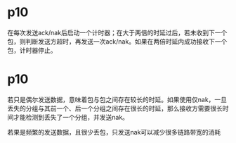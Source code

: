 # p10

在每次发送ack/nak后启动一个计时器；在大于两倍的时延过后，若未收到下一个包，则判断发送方超时，再发送一次ack/nak。如果在两倍时延内成功接收下一个包，计时器停止。

# p10

若只是偶尔发送数据，意味着包与包之间存在较长的时延。如果使用仅nak，一旦丢失的分组与其前一个、后一个分组之间存在很长的时延，那么接收方需要很长时间才能检测到丢失了一个分组，并发送nak。

若果是频繁的发送数据，且很少丢包，只发送nak可以减少很多链路带宽的消耗